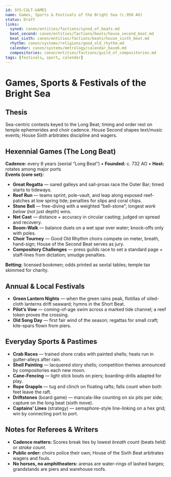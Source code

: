 ```yaml
---
id: SYS:CULT-GAMES
name: Games, Sports & Festivals of the Bright Sea (c.950 AO)
status: Draft
links:
  synod: canon/entities/factions/synod_of_beats.md
  beat_second: canon/entities/factions/beats/house_second_beat.md
  beat_sixth: canon/entities/factions/beats/house_sixth_beat.md
  rhythm: canon/systems/religions/good_old_rhythm.md
  calendar: canon/systems/metrology/calendar_base6.md
  compositories: canon/entities/factions/guild_of_compositories.md
tags: [festivals, sport, calendar]
---
```


# Games, Sports & Festivals of the Bright Sea

## Thesis
Sea-centric contests keyed to the Long Beat; timing and order rest on temple ephemerides and choir cadence. House Second shapes text/music events; House Sixth arbitrates discipline and wagers.

## Hexennial Games (The Long Beat)
**Cadence:** every 6 years (sextal “Long Beat”) • **Founded:** c. 732 AO • **Host:** rotates among major ports  
**Events (core set):**
- **Great Regatta** — oared galleys and sail-proas race the Outer Bar; timed starts to tideways.  
- **Reef Run** — teams sprint, pole-vault, and leap along exposed reef-patches at low spring tide; penalties for slips and coral chips.  
- **Stone Bell** — free-diving with a weighted “bell-stone”; longest *work below* (not just depth) wins.  
- **Net Cast** — distance + accuracy in circular casting; judged on spread and recovery.  
- **Boom-Walk** — balance duels on a wet spar over water; knock-offs only with poles.  
- **Choir Tourney** — Good Old Rhythm choirs compete on meter, breath, hand-sign; House of the Second Beat serves as jury.  
- **Compository Challenges** — press guilds race to set a standard page + staff-lines from dictation; smudge penalties.

**Betting:** licensed bookmen; odds printed as sextal tables; temple tax skimmed for charity.

## Annual & Local Festivals
- **Green Lantern Nights** — when the green rains peak, flotillas of oiled-cloth lanterns drift seaward; hymns in the Short Beat.  
- **Pilot’s Vow** — coming-of-age swim across a marked tide channel; a reef token proves the crossing.  
- **Old Song Day** — first fair wind of the season; regattas for small craft; kite-spars flown from piers.

## Everyday Sports & Pastimes
- **Crab Races** — trained shore crabs with painted shells; heats run in gutter-alleys after rain.  
- **Shell Painting** — lacquered story shells; competition themes announced by compositories each new moon.  
- **Cane-Fencing** — light stick bouts on piers; boarding-drills adapted for play.  
- **Rope Grapple** — tug and clinch on floating rafts; falls count when both feet leave the raft.  
- **Driftstones** (board game) — mancala-like counting on six pits per side; capture on the long beat (sixth move).  
- **Captains’ Lines** (strategy) — semaphore-style line-linking on a hex grid; win by connecting port to port.

## Notes for Referees & Writers
- **Cadence matters:** Scores break ties by lowest *breath count* (beats held) or *stroke count*.  
- **Public order:** choirs police their own; House of the Sixth Beat arbitrates wagers and fouls.  
- **No horses, no amphitheaters:** arenas are water-rings of lashed barges; grandstands are piers and warehouse roofs.
